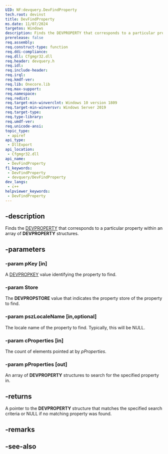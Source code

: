 ```yaml
---
UID: NF:devquery.DevFindProperty
tech.root: devinst
title: DevFindProperty
ms.date: 11/07/2024
targetos: Windows
description: Finds the DEVPROPERTY that corresponds to a particular property within an array of DEVPROPERTY structures.
prerelease: false
req.assembly: 
req.construct-type: function
req.ddi-compliance: 
req.dll: Cfgmgr32.dll
req.header: devquery.h
req.idl: 
req.include-header: 
req.irql: 
req.kmdf-ver: 
req.lib: Onecore.lib
req.max-support: 
req.namespace: 
req.redist: 
req.target-min-winverclnt: Windows 10 version 1809
req.target-min-winversvr: Windows Server 2019
req.target-type: 
req.type-library: 
req.umdf-ver: 
req.unicode-ansi: 
topic_type:
 - apiref
api_type:
 - DllExport
api_location:
 - Cfgmgr32.dll
api_name:
 - DevFindProperty
f1_keywords:
 - DevFindProperty
 - devquery/DevFindProperty
dev_langs:
 - c++
helpviewer_keywords:
 - DevFindProperty
---
```


## -description

Finds the [DEVPROPERTY](/windows-hardware/drivers/install/devproperty) that corresponds to a particular property within an array of **DEVPROPERTY** structures.

## -parameters

### -param pKey [in]

A [DEVPROPKEY](/windows-hardware/drivers/install/devpropkey) value identifying the property to find.

### -param Store

The **DEVPROPSTORE** value that indicates the property store of the property to find.

### -param pszLocaleName [in,optional]

The locale name of the property to find. Typically, this will be NULL.

### -param cProperties [in]

The count of elements pointed at by *pProperties*.

### -param pProperties [out]

An array of **DEVPROPERTY** structures to search for the specified property in.

## -returns

A pointer to the **DEVPROPERTY** structure that matches the specified search criteria or NULL if no matching property was found.

## -remarks

## -see-also

